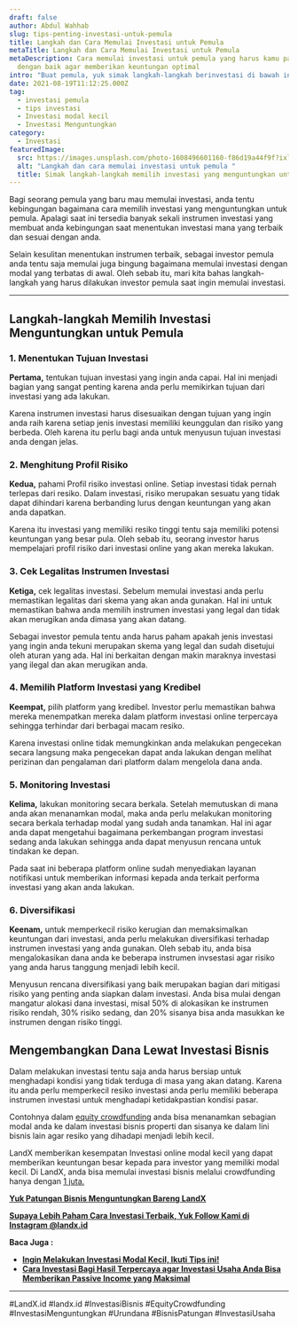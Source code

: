 ```yaml
---
draft: false
author: Abdul Wahhab
slug: tips-penting-investasi-untuk-pemula
title: Langkah dan Cara Memulai Investasi untuk Pemula
metaTitle: Langkah dan Cara Memulai Investasi untuk Pemula
metaDescription: Cara memulai investasi untuk pemula yang harus kamu pahami
  dengan baik agar memberikan keuntungan optimal
intro: "Buat pemula, yuk simak langkah-langkah berinvestasi di bawah ini. "
date: 2021-08-19T11:12:25.000Z
tag:
  - investasi pemula
  - tips investasi
  - Investasi modal kecil
  - Investasi Menguntungkan
category:
  - Investasi
featuredImage:
  src: https://images.unsplash.com/photo-1608496601160-f86d19a44f9f?ixlib=rb-1.2.1&ixid=MnwxMjA3fDB8MHxwaG90by1wYWdlfHx8fGVufDB8fHx8&auto=format&fit=crop&w=961&q=80
  alt: "Langkah dan cara memulai investasi untuk pemula "
  title: Simak langkah-langkah memilih investasi yang menguntungkan untuk pemula
---
```

Bagi seorang pemula yang baru mau memulai investasi, anda tentu kebingungan bagaimana cara memilih investasi yang menguntungkan untuk pemula. Apalagi saat ini tersedia banyak sekali instrumen investasi yang membuat anda kebingungan saat menentukan investasi mana yang terbaik dan sesuai dengan anda.

Selain kesulitan menentukan instrumen terbaik, sebagai investor pemula anda tentu saja memulai juga bingung bagaimana memulai investasi dengan modal yang terbatas di awal. Oleh sebab itu, mari kita bahas langkah-langkah yang harus dilakukan investor pemula saat ingin memulai investasi.

- - -

## Langkah-langkah Memilih Investasi Menguntungkan untuk Pemula

### 1. Menentukan Tujuan Investasi

**Pertama,** tentukan tujuan investasi yang ingin anda capai. Hal ini menjadi bagian yang sangat penting karena anda perlu memikirkan tujuan dari investasi yang ada lakukan.

Karena instrumen investasi harus disesuaikan dengan tujuan yang ingin anda raih karena setiap jenis investasi memiliki keunggulan dan risiko yang berbeda. Oleh karena itu perlu bagi anda untuk menyusun tujuan investasi anda dengan jelas.

### 2. Menghitung Profil Risiko

**Kedua,** pahami Profil risiko investasi online. Setiap investasi tidak pernah terlepas dari resiko. Dalam investasi, risiko merupakan sesuatu yang tidak dapat dihindari karena berbanding lurus dengan keuntungan yang akan anda dapatkan.

Karena itu investasi yang memiliki resiko tinggi tentu saja memiliki potensi keuntungan yang besar pula. Oleh sebab itu, seorang investor harus mempelajari profil risiko dari investasi online yang akan mereka lakukan.

### 3. Cek Legalitas Instrumen Investasi

**Ketiga,** cek legalitas investasi. Sebelum memulai investasi anda perlu memastikan legalitas dari skema yang akan anda gunakan. Hal ini untuk memastikan bahwa anda memilih instrumen investasi yang legal dan tidak akan merugikan anda dimasa yang akan datang.

Sebagai investor pemula tentu anda harus paham apakah jenis investasi yang ingin anda tekuni merupakan skema yang legal dan sudah disetujui oleh aturan yang ada. Hal ini berkaitan dengan makin maraknya investasi yang ilegal dan akan merugikan anda.

### 4. Memilih Platform Investasi yang Kredibel

**Keempat,** pilih platform yang kredibel. Investor perlu memastikan bahwa mereka menempatkan mereka dalam platform investasi online terpercaya sehingga terhindar dari berbagai macam resiko.

Karena investasi online tidak memungkinkan anda melakukan pengecekan secara langsung maka pengecekan dapat anda lakukan dengan melihat perizinan dan pengalaman dari platform dalam mengelola dana anda.

### 5. Monitoring Investasi

**Kelima,** lakukan monitoring secara berkala. Setelah memutuskan di mana anda akan menanamkan modal, maka anda perlu melakukan monitoring secara berkala terhadap modal yang sudah anda tanamkan. Hal ini  agar anda dapat mengetahui bagaimana perkembangan program investasi sedang anda lakukan sehingga anda dapat menyusun rencana untuk tindakan ke depan.

Pada saat ini beberapa platform online sudah menyediakan layanan notifikasi untuk memberikan informasi kepada anda terkait performa investasi yang akan anda lakukan.

### 6. Diversifikasi

**Keenam,** untuk memperkecil risiko kerugian dan memaksimalkan keuntungan dari investasi, anda perlu melakukan diversifikasi terhadap instrumen investasi yang anda gunakan. Oleh sebab itu, anda bisa mengalokasikan dana anda ke beberapa instrumen invsestasi agar risiko yang anda harus tanggung menjadi lebih kecil.

Menyusun rencana diversifikasi yang  baik merupakan bagian dari mitigasi risiko yang penting anda siapkan dalam investasi. Anda bisa mulai dengan mangatur alokasi dana investasi, misal 50% di alokasikan ke instrumen risiko rendah, 30% risiko sedang, dan 20% sisanya bisa anda masukkan ke instrumen dengan risiko tinggi.

## Mengembangkan Dana Lewat Investasi Bisnis

Dalam melakukan investasi tentu saja anda harus bersiap untuk menghadapi kondisi yang tidak terduga di masa yang akan datang. Karena itu anda perlu memperkecil resiko investasi anda perlu memiliki beberapa instrumen investasi untuk menghadapi ketidakpastian kondisi pasar.

Contohnya dalam [equity crowdfunding](https://landx.id/about-landx.html) anda bisa menanamkan sebagian modal anda ke dalam investasi bisnis properti dan sisanya ke dalam lini bisnis lain agar resiko yang dihadapi menjadi lebih kecil.

LandX memberikan kesempatan Investasi online modal kecil yang dapat memberikan keuntungan besar kepada para investor yang memiliki modal kecil. Di LandX, anda bisa memulai investasi bisnis melalui crowdfunding hanya dengan [1 juta.](https://landx.id/)

**[Yuk Patungan Bisnis Menguntungkan Bareng LandX](https://landx.id/project/)**

**[Supaya Lebih Paham Cara Investasi Terbaik, Yuk Follow Kami di Instagram @landx.id](https://www.instagram.com/landx.id/?utm_medium=copy_link)**

**Baca Juga :**

* **[Ingin Melakukan Investasi Modal Kecil, Ikuti Tips ini!](https://landx.id/blog/ingin-melakukan-investasi-modal-kecil-ikuti-tips-ini/)**
* **[Cara  Investasi Bagi Hasil Terpercaya agar Investasi Usaha Anda Bisa Memberikan Passive Income yang Maksimal](https://landx.id/blog/investasi-dengan-passive-income-untuk-masa-depan/)**

- - -

\#LandX.id    #landx.id    #InvestasiBisnis    #EquityCrowdfunding    #InvestasiMenguntungkan    #Urundana    #BisnisPatungan    #InvestasiUsaha